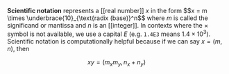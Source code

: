 **Scientific notation** represents a [[real number]] $x$ in the form $$x = m \times \underbrace{10}_{\text{radix (base)}^n$$ where $m$ is called the significand or mantissa and $n$ is an [[integer]]. In contexts where the $\times$ symbol is not available, we use a capital _E_ (e.g. `1.4E3` means $1.4 \times 10^3$). Scientific notation is computationally helpful because if we can say $x=(m,n)$, then

$$
xy = (m_x m_y, n_x+n_y)
$$